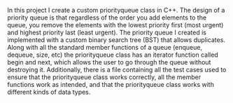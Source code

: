 In this project I create a custom priorityqueue class in C++. The design of a priority queue is that regardless of the order you add elements to the queue, you remove the elements with the lowest priority first (most urgent) and highest priority last (least urgent). The priority queue I created is implemented with a custom binary search tree (BST) that allows duplicates. Along with all the standard member functions of a queue (enqueue, dequeue, size, etc) the priorityqueue class has an iterator function called begin and next, which allows the user to go through the queue without destroying it. Additionally, there is a file containing all the test cases used to ensure that the priorityqueue class works correctly, all the member functions work as intended, and that the priorityqueue class works with different kinds of data types.
